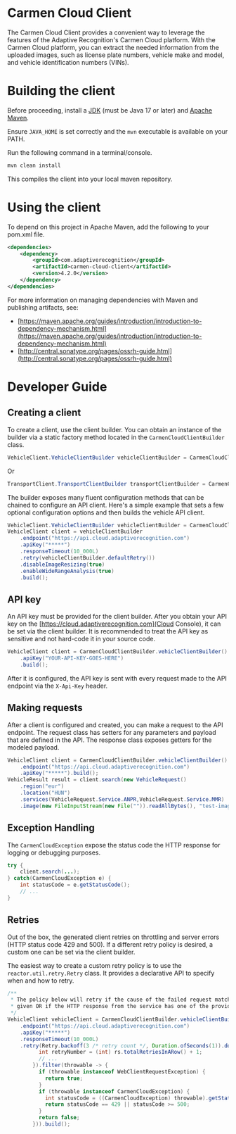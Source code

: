 # Carmen Cloud Client
The Carmen Cloud Client provides a convenient way to leverage the features of the Adaptive Recognition's Carmen Cloud platform. With the Carmen Cloud platform, you can extract the needed information from the uploaded images, such as license plate numbers, vehicle make and model, and vehicle identification numbers (VINs). 

# Building the client
Before proceeding, install a [JDK](https://jdk.java.net/archive/) (must be Java 17 or later) and [Apache Maven](https://maven.apache.org/install.html).

Ensure `JAVA_HOME` is set correctly and the `mvn` executable is available on your PATH.

Run the following command in a terminal/console.
```bash
mvn clean install
```

This compiles the client into your local maven repository.

# Using the client

To depend on this project in Apache Maven, add the following to your pom.xml file.
```xml
<dependencies>
    <dependency>
        <groupId>com.adaptiverecognition</groupId>
        <artifactId>carmen-cloud-client</artifactId>
        <version>4.2.0</version>
    </dependency>
</dependencies>
```

For more information on managing dependencies with Maven and publishing artifacts, see:
* [https://maven.apache.org/guides/introduction/introduction-to-dependency-mechanism.html](https://maven.apache.org/guides/introduction/introduction-to-dependency-mechanism.html)
* [http://central.sonatype.org/pages/ossrh-guide.html](http://central.sonatype.org/pages/ossrh-guide.html)

# Developer Guide

## Creating a client
To create a client, use the client builder. You can obtain an instance of the builder via a static factory method located in the `CarmenCloudClientBuilder` class.

```java
VehicleClient.VehicleClientBuilder vehicleClientBuilder = CarmenCloudClientBuilder.vehicleClientBuilder();
```

Or

```java
TransportClient.TransportClientBuilder transportClientBuilder = CarmenCloudClientBuilder.transportClientBuilder();
```

The builder exposes many fluent configuration methods that can be chained to configure an API client. Here's a simple example that sets a few optional configuration options and then builds the vehicle API client.
```java
VehicleClient.VehicleClientBuilder vehicleClientBuilder = CarmenCloudClientBuilder.vehicleClientBuilder();
VehicleClient client = vehicleClientBuilder
    .endpoint("https://api.cloud.adaptiverecognition.com")
    .apiKey("*****")
    .responseTimeout(10_000L)
    .retry(vehicleClientBuilder.defaultRetry())
    .disableImageResizing(true)
    .enableWideRangeAnalysis(true)
    .build();
```

## API key
An API key must be provided for the client builder. After you obtain your API key on the [https://cloud.adaptiverecognition.com](Cloud Console), it can be set via the client builder. It is recommended to treat the API key as sensitive and not hard-code it in your source code.

```java
VehicleClient client = CarmenCloudClientBuilder.vehicleClientBuilder()
    .apiKey("YOUR-API-KEY-GOES-HERE")
    .build();
```

After it is configured, the API key is sent with every request made to the API endpoint via the `X-Api-Key` header.

## Making requests
After a client is configured and created, you can make a request to the API endpoint. The request class has setters for any parameters and payload that are defined in the API. The response class exposes getters for the modeled payload.
```java
VehicleClient client = CarmenCloudClientBuilder.vehicleClientBuilder()
    .endpoint("https://api.cloud.adaptiverecognition.com")
    .apiKey("*****").build();
VehicleResult result = client.search(new VehicleRequest()
	.region("eur")
	.location("HUN")
	.services(VehicleRequest.Service.ANPR,VehicleRequest.Service.MMR)
	.image(new FileInputStream(new File("")).readAllBytes(), "test-image.jpg"));
```

## Exception Handling

The `CarmenCloudException` expose the status code the HTTP response for logging or debugging purposes.
```java
try {
    client.search(...);
} catch(CarmenCloudException e) {
    int statusCode = e.getStatusCode();
    // ...
}
```

## Retries
Out of the box, the generated client retries on throttling and server errors (HTTP status code 429 and 500). If a different retry policy is desired, a custom one can be set via the client builder.

The easiest way to create a custom retry policy is to use the `reactor.util.retry.Retry` class. It provides a declarative API to specify when and how to retry.

```java
/**
 * The policy below will retry if the cause of the failed request matches any of the exceptions
 * given OR if the HTTP response from the service has one of the provided status codes.
 */
VehicleClient vehicleClient = CarmenCloudClientBuilder.vehicleClientBuilder()
    .endpoint("https://api.cloud.adaptiverecognition.com")
    .apiKey("*****")
    .responseTimeout(10_000L)
    .retry(Retry.backoff(3 /* retry count */, Duration.ofSeconds(1)).doBeforeRetry((rs) -> {
          int retryNumber = (int) rs.totalRetriesInARow() + 1;
          // ...
        }).filter(throwable -> {
          if (throwable instanceof WebClientRequestException) {
            return true;
          }
          if (throwable instanceof CarmenCloudException) {
            int statusCode = ((CarmenCloudException) throwable).getStatusCode();
            return statusCode == 429 || statusCode >= 500;
          }
          return false;
        })).build();
```
